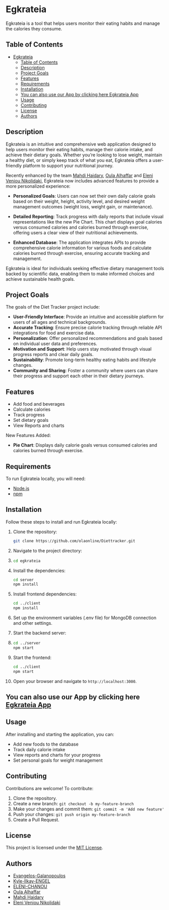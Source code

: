 # Egkrateia

Egkrateia is a tool that helps users monitor their eating habits and manage the calories they consume.

## Table of Contents

- [Egkrateia](#egkrateia)
  - [Table of Contents](#table-of-contents)
  - [Description](#description)
  - [Project Goals](#project-goals)
  - [Features](#features)
  - [Requirements](#requirements)
  - [Installation](#installation)
  - [You can also use our App by clicking here Egkrateia App](#you-can-also-use-our-app-by-clicking-here-egkrateia-app)
  - [Usage](#usage)
  - [Contributing](#contributing)
  - [License](#license)
  - [Authors](#authors)

## Description

Egkrateia is an intuitive and comprehensive web application designed to help users monitor their eating habits, manage their calorie intake, and achieve their dietary goals. Whether you’re looking to lose weight, maintain a healthy diet, or simply keep track of what you eat, Egkrateia offers a user-friendly platform to support your nutritional journey.

Recently enhanced by the team [Mahdi Haidary](https://www.linkedin.com/in/mahdi-haidary-mh313), [Oula Alhaffar](https://www.linkedin.com/in/olaonline/) and [Eleni Veniou Nikolidaki](https://www.linkedin.com/in/veneleni/), Egkrateia now includes advanced features to provide a more personalized experience:

- **Personalized Goals**: Users can now set their own daily calorie goals based on their weight, height, activity level, and desired weight management outcomes (weight loss, weight gain, or maintenance).
  
- **Detailed Reporting**: Track progress with daily reports that include visual representations like the new Pie Chart. This chart displays goal calories versus consumed calories and calories burned through exercise, offering users a clear view of their nutritional achievements.

- **Enhanced Database**: The application integrates APIs to provide comprehensive calorie information for various foods and calculate calories burned through exercise, ensuring accurate tracking and management.

Egkrateia is ideal for individuals seeking effective dietary management tools backed by scientific data, enabling them to make informed choices and achieve sustainable health goals.


## Project Goals

The goals of the Diet Tracker project include:

- **User-Friendly Interface**: Provide an intuitive and accessible platform for users of all ages and technical backgrounds.
- **Accurate Tracking**: Ensure precise calorie tracking through reliable API integrations for food and exercise data.
- **Personalization**: Offer personalized recommendations and goals based on individual user data and preferences.
- **Motivation and Support**: Help users stay motivated through visual progress reports and clear daily goals.
- **Sustainability**: Promote long-term healthy eating habits and lifestyle changes.
- **Community and Sharing**: Foster a community where users can share their progress and support each other in their dietary journeys.

## Features

- Add food and beverages
- Calculate calories
- Track progress
- Set dietary goals
- View Reports and charts

New Features Added:
- **Pie Chart**: Displays daily calorie goals versus consumed calories and calories burned through exercise.

## Requirements

To run Egkrateia locally, you will need:

- [Node.js](https://nodejs.org/)
- [npm](https://www.npmjs.com/)

## Installation

Follow these steps to install and run Egkrateia locally:

1. Clone the repository:

    ```bash
    git clone https://github.com/olaonline/Diettracker.git

2.  Navigate to the project directory: 
3.  
   ```bash
   cd egkrateia

4. Install the dependencies:

    ```bash
    cd server
    npm install

5. Install frontend dependencies:

   ```bash
   cd ../client
   npm install

6. Set up the environment variables (.env file) for MongoDB connection and other settings.

7. Start the backend server:
8. 
   ```bash
   cd ../server
   npm start

9. Start the frontend:

   ```bash
   cd ../client
   npm start

10. Open your browser and navigate to `http://localhost:3000`.


## You can also use our App by clicking here [Egkrateia App]()

## Usage

After installing and starting the application, you can:

- Add new foods to the database
- Track daily calorie intake
- View reports and charts for your progress
- Set personal goals for weight management

## Contributing

Contributions are welcome! To contribute:

1. Clone the repository.
2. Create a new branch: `git checkout -b my-feature-branch`
3. Make your changes and commit them: `git commit -m 'Add new feature'`
4. Push your changes: `git push origin my-feature-branch`
5. Create a Pull Request.

## License

This project is licensed under the [MIT License](LICENSE).

## Authors

- [Evangelos-Galanopoulos](https://github.com/aggelos-galanopoulos)
- [Kyle-Ilkay-ENGEL](https://github.com/Kyle2617)
- [ELENI-CHANOU](https://github.com/ElenaChanou)
- [Oula Alhaffar](https://github.com/olaonline)
- [Mahdi Haidary](https://github.com/MHaidary786)
- [Eleni Veniou Nikolidaki](https://github.com/VenEleni)